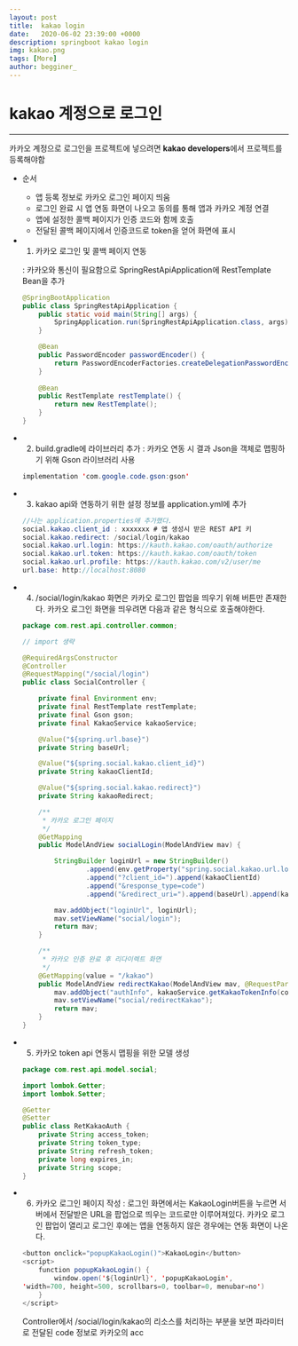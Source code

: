 ```yaml
---
layout: post
title:  kakao login
date:   2020-06-02 23:39:00 +0000
description: springboot kakao login
img: kakao.png
tags: [More]
author: begginer_
---
```


# kakao 계정으로 로그인

---

 카카오 계정으로 로그인을 프로젝트에 넣으려면 **kakao developers**에서 프로젝트를 등록해야함

- 순서
    - 앱 등록 정보로 카카오 로그인 페이지 띄움
    - 로그인 완료 시 앱 연동 화면이 나오고 동의를 통해 앱과 카카오 계정 연결
    - 앱에 설정한 콜백 페이지가 인증 코드와 함께 호출
    - 전달된 콜백 페이지에서 인증코드로 token을 얻어 화면에 표시
- 1. 카카오 로그인 및 콜백 페이지 연동

    : 카카오와 통신이 필요함으로 SpringRestApiApplication에 RestTemplate Bean을 추가

    ```java
    @SpringBootApplication
    public class SpringRestApiApplication {
    	public static void main(String[] args) {
    		SpringApplication.run(SpringRestApiApplication.class, args);
    	}

    	@Bean
    	public PasswordEncoder passwordEncoder() {
    		return PasswordEncoderFactories.createDelegationPasswordEncoder();
    	}
    	
    	@Bean
    	public RestTemplate restTemplate() {
    		return new RestTemplate();
    	}
    }
    ```

- 2. build.gradle에 라이브러리 추가
: 카카오 연동 시 결과 Json을 객체로 맵핑하기 위해 Gson 라이브러리 사용

    ```java
    implementation 'com.google.code.gson:gson'
    ```

- 3. kakao api와 연동하기 위한 설정 정보를 application.yml에 추가

    ```java
    //나는 application.properties에 추가했다.
    social.kakao.client_id : xxxxxxx # 앱 생성시 받은 REST API 키
    social.kakao.redirect: /social/login/kakao
    social.kakao.url.login: https://kauth.kakao.com/oauth/authorize
    social.kakao.url.token: https://kauth.kakao.com/oauth/token
    social.kakao.url.profile: https://kauth.kakao.com/v2/user/me
    url.base: http://localhost:8080
    ```

- 4. /social/login/kakao 화면은 카카오 로그인 팝업을 띄우기 위해 버튼만 존재한다. 카카오 로그인 화면을 띄우려면 다음과 같은 형식으로 호출해야한다.

    ```java
    package com.rest.api.controller.common;

    // import 생략

    @RequiredArgsConstructor
    @Controller
    @RequestMapping("/social/login")
    public class SocialController {

        private final Environment env;
        private final RestTemplate restTemplate;
        private final Gson gson;
        private final KakaoService kakaoService;

        @Value("${spring.url.base}")
        private String baseUrl;

        @Value("${spring.social.kakao.client_id}")
        private String kakaoClientId;

        @Value("${spring.social.kakao.redirect}")
        private String kakaoRedirect;

        /**
         * 카카오 로그인 페이지
         */
        @GetMapping
        public ModelAndView socialLogin(ModelAndView mav) {

            StringBuilder loginUrl = new StringBuilder()
                    .append(env.getProperty("spring.social.kakao.url.login"))
                    .append("?client_id=").append(kakaoClientId)
                    .append("&response_type=code")
                    .append("&redirect_uri=").append(baseUrl).append(kakaoRedirect);

            mav.addObject("loginUrl", loginUrl);
            mav.setViewName("social/login");
            return mav;
        }

        /**
         * 카카오 인증 완료 후 리다이렉트 화면
         */
        @GetMapping(value = "/kakao")
        public ModelAndView redirectKakao(ModelAndView mav, @RequestParam String code) {
            mav.addObject("authInfo", kakaoService.getKakaoTokenInfo(code));
            mav.setViewName("social/redirectKakao");
            return mav;
        }
    }
    ```

- 5. 카카오 token api 연동시 맵핑을 위한 모델 생성

    ```java
    package com.rest.api.model.social;

    import lombok.Getter;
    import lombok.Setter;

    @Getter
    @Setter
    public class RetKakaoAuth {
        private String access_token;
        private String token_type;
        private String refresh_token;
        private long expires_in;
        private String scope;
    }
    ```

- 6. 카카오 로그인 페이지 작성
: 로그인 화면에서는 KakaoLogin버튼을 누르면 서버에서 전달받은 URL을 팝업으로 띄우는 코드로만 이루어져있다. 카카오 로그인 팝업이 열리고 로그인 후에는 앱을 연동하지 않은 경우에는 연동 화면이 나온다.

    ```java
    <button onclick="popupKakaoLogin()">KakaoLogin</button>
    <script>
    	function popupKakaoLogin() {
    		window.open('${loginUrl}', 'popupKakaoLogin',
    'width=700, height=500, scrollbars=0, toolbar=0, menubar=no')
    	}
    </script>
    ```

    Controller에서 /social/login/kakao의 리소스를 처리하는 부분을 보면 파라미터로 전달된 code 정보로 카카오의 acc